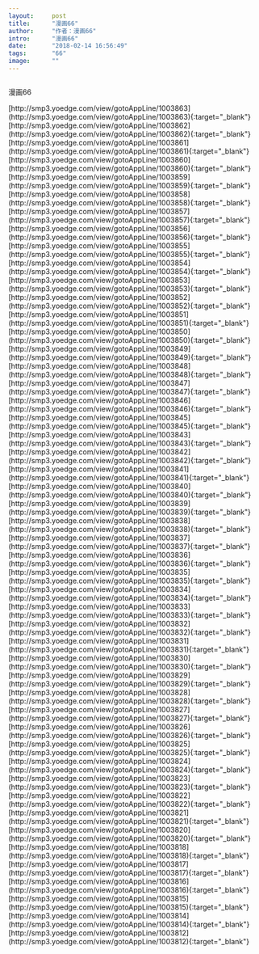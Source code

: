 ```yaml
---
layout:     post
title:      "漫画66"
author:     "作者：漫画66"
intro:      "漫画66"
date:       "2018-02-14 16:56:49"
tags:       "66"
image:      ""
---
```

<div style="text-align: center">
<p><img src=""/></p>
</div>
<p class="post-meta">
<span>漫画66</span>
</p>
[http://smp3.yoedge.com/view/gotoAppLine/1003863](http://smp3.yoedge.com/view/gotoAppLine/1003863){:target="_blank"}
[http://smp3.yoedge.com/view/gotoAppLine/1003862](http://smp3.yoedge.com/view/gotoAppLine/1003862){:target="_blank"}
[http://smp3.yoedge.com/view/gotoAppLine/1003861](http://smp3.yoedge.com/view/gotoAppLine/1003861){:target="_blank"}
[http://smp3.yoedge.com/view/gotoAppLine/1003860](http://smp3.yoedge.com/view/gotoAppLine/1003860){:target="_blank"}
[http://smp3.yoedge.com/view/gotoAppLine/1003859](http://smp3.yoedge.com/view/gotoAppLine/1003859){:target="_blank"}
[http://smp3.yoedge.com/view/gotoAppLine/1003858](http://smp3.yoedge.com/view/gotoAppLine/1003858){:target="_blank"}
[http://smp3.yoedge.com/view/gotoAppLine/1003857](http://smp3.yoedge.com/view/gotoAppLine/1003857){:target="_blank"}
[http://smp3.yoedge.com/view/gotoAppLine/1003856](http://smp3.yoedge.com/view/gotoAppLine/1003856){:target="_blank"}
[http://smp3.yoedge.com/view/gotoAppLine/1003855](http://smp3.yoedge.com/view/gotoAppLine/1003855){:target="_blank"}
[http://smp3.yoedge.com/view/gotoAppLine/1003854](http://smp3.yoedge.com/view/gotoAppLine/1003854){:target="_blank"}
[http://smp3.yoedge.com/view/gotoAppLine/1003853](http://smp3.yoedge.com/view/gotoAppLine/1003853){:target="_blank"}
[http://smp3.yoedge.com/view/gotoAppLine/1003852](http://smp3.yoedge.com/view/gotoAppLine/1003852){:target="_blank"}
[http://smp3.yoedge.com/view/gotoAppLine/1003851](http://smp3.yoedge.com/view/gotoAppLine/1003851){:target="_blank"}
[http://smp3.yoedge.com/view/gotoAppLine/1003850](http://smp3.yoedge.com/view/gotoAppLine/1003850){:target="_blank"}
[http://smp3.yoedge.com/view/gotoAppLine/1003849](http://smp3.yoedge.com/view/gotoAppLine/1003849){:target="_blank"}
[http://smp3.yoedge.com/view/gotoAppLine/1003848](http://smp3.yoedge.com/view/gotoAppLine/1003848){:target="_blank"}
[http://smp3.yoedge.com/view/gotoAppLine/1003847](http://smp3.yoedge.com/view/gotoAppLine/1003847){:target="_blank"}
[http://smp3.yoedge.com/view/gotoAppLine/1003846](http://smp3.yoedge.com/view/gotoAppLine/1003846){:target="_blank"}
[http://smp3.yoedge.com/view/gotoAppLine/1003845](http://smp3.yoedge.com/view/gotoAppLine/1003845){:target="_blank"}
[http://smp3.yoedge.com/view/gotoAppLine/1003843](http://smp3.yoedge.com/view/gotoAppLine/1003843){:target="_blank"}
[http://smp3.yoedge.com/view/gotoAppLine/1003842](http://smp3.yoedge.com/view/gotoAppLine/1003842){:target="_blank"}
[http://smp3.yoedge.com/view/gotoAppLine/1003841](http://smp3.yoedge.com/view/gotoAppLine/1003841){:target="_blank"}
[http://smp3.yoedge.com/view/gotoAppLine/1003840](http://smp3.yoedge.com/view/gotoAppLine/1003840){:target="_blank"}
[http://smp3.yoedge.com/view/gotoAppLine/1003839](http://smp3.yoedge.com/view/gotoAppLine/1003839){:target="_blank"}
[http://smp3.yoedge.com/view/gotoAppLine/1003838](http://smp3.yoedge.com/view/gotoAppLine/1003838){:target="_blank"}
[http://smp3.yoedge.com/view/gotoAppLine/1003837](http://smp3.yoedge.com/view/gotoAppLine/1003837){:target="_blank"}
[http://smp3.yoedge.com/view/gotoAppLine/1003836](http://smp3.yoedge.com/view/gotoAppLine/1003836){:target="_blank"}
[http://smp3.yoedge.com/view/gotoAppLine/1003835](http://smp3.yoedge.com/view/gotoAppLine/1003835){:target="_blank"}
[http://smp3.yoedge.com/view/gotoAppLine/1003834](http://smp3.yoedge.com/view/gotoAppLine/1003834){:target="_blank"}
[http://smp3.yoedge.com/view/gotoAppLine/1003833](http://smp3.yoedge.com/view/gotoAppLine/1003833){:target="_blank"}
[http://smp3.yoedge.com/view/gotoAppLine/1003832](http://smp3.yoedge.com/view/gotoAppLine/1003832){:target="_blank"}
[http://smp3.yoedge.com/view/gotoAppLine/1003831](http://smp3.yoedge.com/view/gotoAppLine/1003831){:target="_blank"}
[http://smp3.yoedge.com/view/gotoAppLine/1003830](http://smp3.yoedge.com/view/gotoAppLine/1003830){:target="_blank"}
[http://smp3.yoedge.com/view/gotoAppLine/1003829](http://smp3.yoedge.com/view/gotoAppLine/1003829){:target="_blank"}
[http://smp3.yoedge.com/view/gotoAppLine/1003828](http://smp3.yoedge.com/view/gotoAppLine/1003828){:target="_blank"}
[http://smp3.yoedge.com/view/gotoAppLine/1003827](http://smp3.yoedge.com/view/gotoAppLine/1003827){:target="_blank"}
[http://smp3.yoedge.com/view/gotoAppLine/1003826](http://smp3.yoedge.com/view/gotoAppLine/1003826){:target="_blank"}
[http://smp3.yoedge.com/view/gotoAppLine/1003825](http://smp3.yoedge.com/view/gotoAppLine/1003825){:target="_blank"}
[http://smp3.yoedge.com/view/gotoAppLine/1003824](http://smp3.yoedge.com/view/gotoAppLine/1003824){:target="_blank"}
[http://smp3.yoedge.com/view/gotoAppLine/1003823](http://smp3.yoedge.com/view/gotoAppLine/1003823){:target="_blank"}
[http://smp3.yoedge.com/view/gotoAppLine/1003822](http://smp3.yoedge.com/view/gotoAppLine/1003822){:target="_blank"}
[http://smp3.yoedge.com/view/gotoAppLine/1003821](http://smp3.yoedge.com/view/gotoAppLine/1003821){:target="_blank"}
[http://smp3.yoedge.com/view/gotoAppLine/1003820](http://smp3.yoedge.com/view/gotoAppLine/1003820){:target="_blank"}
[http://smp3.yoedge.com/view/gotoAppLine/1003818](http://smp3.yoedge.com/view/gotoAppLine/1003818){:target="_blank"}
[http://smp3.yoedge.com/view/gotoAppLine/1003817](http://smp3.yoedge.com/view/gotoAppLine/1003817){:target="_blank"}
[http://smp3.yoedge.com/view/gotoAppLine/1003816](http://smp3.yoedge.com/view/gotoAppLine/1003816){:target="_blank"}
[http://smp3.yoedge.com/view/gotoAppLine/1003815](http://smp3.yoedge.com/view/gotoAppLine/1003815){:target="_blank"}
[http://smp3.yoedge.com/view/gotoAppLine/1003814](http://smp3.yoedge.com/view/gotoAppLine/1003814){:target="_blank"}
[http://smp3.yoedge.com/view/gotoAppLine/1003812](http://smp3.yoedge.com/view/gotoAppLine/1003812){:target="_blank"}


